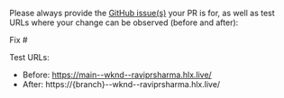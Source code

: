 Please always provide the [GitHub issue(s)](../issues) your PR is for, as well as test URLs where your change can be observed (before and after):

Fix #<gh-issue-id>

Test URLs:
- Before: https://main--wknd--raviprsharma.hlx.live/
- After: https://{branch}--wknd--raviprsharma.hlx.live/
